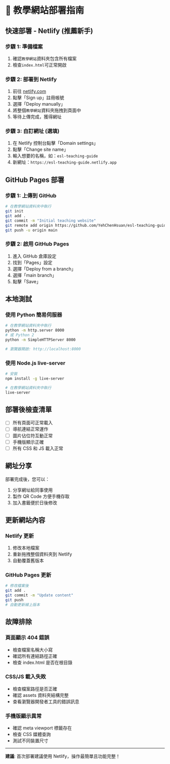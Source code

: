 # 🚀 教學網站部署指南

## 快速部署 - Netlify (推薦新手)

### 步驟 1: 準備檔案

1. 確認`教學網站`資料夾包含所有檔案
2. 檢查`index.html`可正常開啟

### 步驟 2: 部署到 Netlify

1. 前往 [netlify.com](https://www.netlify.com)
2. 點擊「Sign up」註冊帳號
3. 選擇「Deploy manually」
4. 將整個`教學網站`資料夾拖拽到頁面中
5. 等待上傳完成，獲得網址

### 步驟 3: 自訂網址 (選填)

1. 在 Netlify 控制台點擊「Domain settings」
2. 點擊「Change site name」
3. 輸入想要的名稱，如：`esl-teaching-guide`
4. 新網址：`https://esl-teaching-guide.netlify.app`

## GitHub Pages 部署

### 步驟 1: 上傳到 GitHub

```bash
# 在教學網站資料夾中執行
git init
git add .
git commit -m "Initial teaching website"
git remote add origin https://github.com/YehChenHsuan/esl-teaching-guide.git
git push -u origin main
```

### 步驟 2: 啟用 GitHub Pages

1. 進入 GitHub 倉庫設定
2. 找到「Pages」設定
3. 選擇「Deploy from a branch」
4. 選擇「main branch」
5. 點擊「Save」

## 本地測試

### 使用 Python 簡易伺服器

```bash
# 在教學網站資料夾中執行
python -m http.server 8000
# 或 Python 2
python -m SimpleHTTPServer 8000

# 瀏覽器開啟: http://localhost:8000
```

### 使用 Node.js live-server

```bash
# 安裝
npm install -g live-server

# 在教學網站資料夾中執行
live-server
```

## 部署後檢查清單

- [ ] 所有頁面可正常載入
- [ ] 導航連結正常運作
- [ ] 圖片佔位符互動正常
- [ ] 手機版顯示正確
- [ ] 所有 CSS 和 JS 載入正常

## 網址分享

部署完成後，您可以：

1. 分享網址給同事使用
2. 製作 QR Code 方便手機存取
3. 加入書籤便於日後修改

## 更新網站內容

### Netlify 更新

1. 修改本地檔案
2. 重新拖拽整個資料夾到 Netlify
3. 自動覆蓋舊版本

### GitHub Pages 更新

```bash
# 修改檔案後
git add .
git commit -m "Update content"
git push
# 自動更新線上版本
```

## 故障排除

### 頁面顯示 404 錯誤

- 檢查檔案名稱大小寫
- 確認所有連結路徑正確
- 檢查 index.html 是否在根目錄

### CSS/JS 載入失敗

- 檢查檔案路徑是否正確
- 確認 assets 資料夾結構完整
- 查看瀏覽器開發者工具的錯誤訊息

### 手機版顯示異常

- 確認 meta viewport 標籤存在
- 檢查 CSS 媒體查詢
- 測試不同裝置尺寸

---

**建議**: 首次部署建議使用 Netlify，操作最簡單且功能完整！
